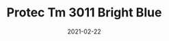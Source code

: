 ---
tags: 
  - "To Market"
  - "Rubber Flooring"
  - "Protec"
title: "Protec Tm 3011 Bright Blue"
designer: "To Market"
image_primary: "img/AT%20ProTEC%20TM3011%20Bright%20Blue.jpg"
href: "https://www.tomkt.com/protec-swatches"
description: "STRAIGHT%20EDGE%20TILE%3A%2038%22%20x%2038%22"
category: "rubber-flooring-protec"
subtitle: ""
manufacturer: "ToMarket"
slug: "/manufacturers/tomarket/rubber-flooring-protec/to-market-protec-tm-3011-bright-blue"
date: "2021-02-22"
---
